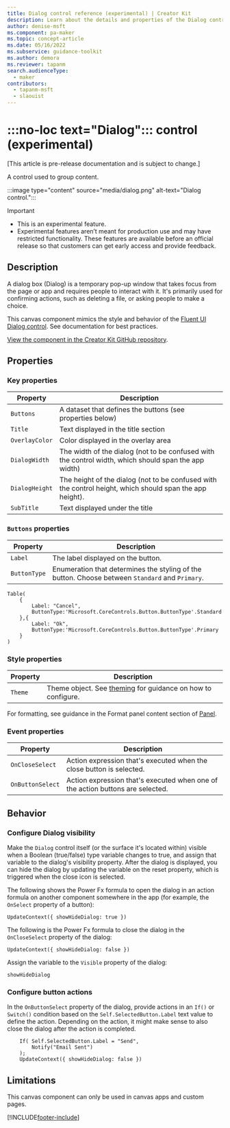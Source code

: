 ```yaml
---
title: Dialog control reference (experimental) | Creator Kit
description: Learn about the details and properties of the Dialog control in the Creator Kit.
author: denise-msft
ms.component: pa-maker
ms.topic: concept-article
ms.date: 05/16/2022
ms.subservice: guidance-toolkit
ms.author: demora
ms.reviewer: tapanm
search.audienceType: 
  - maker
contributors:
  - tapanm-msft
  - slaouist
---
```

# :::no-loc text="Dialog"::: control (experimental)

[This article is pre-release documentation and is subject to change.]

A control used to group content.

:::image type="content" source="media/dialog.png" alt-text="Dialog control.":::

> [!IMPORTANT]
> - This is an experimental feature.
> - Experimental features aren’t meant for production use and may have restricted functionality. These features are available before an official release so that customers can get early access and provide feedback.

## Description

A dialog box (Dialog) is a temporary pop-up window that takes focus from the page or app and requires people to interact with it. It's primarily used for confirming actions, such as deleting a file, or asking people to make a choice.

This canvas component mimics the style and behavior of the [Fluent UI Dialog control](https://developer.microsoft.com/fluentui#/controls/web/Dialog). See documentation for best practices.

[View the component in the Creator Kit GitHub repository](https://github.com/microsoft/powercat-creator-kit/tree/main/CreatorKitCore/SolutionPackage/CanvasApps/cat_powercatcomponentlibrary_0be3a_DocumentUri_msapp_src).

## Properties

### Key properties

| Property | Description |
| -------- | ----------- |
| `Buttons` | A dataset that defines the buttons (see properties below) |
| `Title` | Text displayed in the title section |
| `OverlayColor` | Color displayed in the overlay area |
| `DialogWidth` | The width of the dialog (not to be confused with the control width, which should span the app width) |
| `DialogHeight` | The height of the dialog (not to be confused with the control height, which should span the app height). |
| `SubTitle` | Text displayed under the title |

### `Buttons` properties

| Property | Description |
| -------- | ----------- |
| `Label` | The label displayed on the button. |
| `ButtonType` | Enumeration that determines the styling of the button. Choose between `Standard` and `Primary`.|

```power-fx
Table(
    {
        Label: "Cancel", 
        ButtonType:'Microsoft.CoreControls.Button.ButtonType'.Standard 
    },{
        Label: "Ok", 
        ButtonType:'Microsoft.CoreControls.Button.ButtonType'.Primary
    }
)
```

### Style properties

| Property | Description |
| -------- | ----------- |
| `Theme` | Theme object. See [theming](theme.md) for guidance on how to configure. |

For formatting, see guidance in the Format panel content section of [Panel](./panel.md#format-panel-content).

### Event properties

| Property | Description |
| -------- | ----------- |
| `OnCloseSelect` | Action expression that's executed when the close button is selected. |
| `OnButtonSelect` | Action expression that's executed when one of the action buttons are selected. |

## Behavior

### Configure Dialog visibility

Make the `Dialog` control itself (or the surface it's located within) visible when a Boolean (true/false) type variable changes to true, and assign that variable to the dialog's visibility property. After the dialog is displayed, you can hide the dialog by updating the variable on the reset property, which is triggered when the close icon is selected.

The following shows the Power Fx formula to open the dialog in an action formula on another component somewhere in the app (for example, the `OnSelect` property of a button):

```power-fx
UpdateContext({ showHideDialog: true })
```

The following is the Power Fx formula to close the dialog in the `OnCloseSelect` property of the dialog:

```power-fx
UpdateContext({ showHideDialog: false })
```

Assign the variable to the `Visible` property of the dialog:

```power-fx
showHideDialog
```

### Configure button actions

In the `OnButtonSelect` property of the dialog, provide actions in an `If()` or `Switch()` condition based on the `Self.SelectedButton.Label` text value to define the action. Depending on the action, it might make sense to also close the dialog after the action is completed.

```power-fx
    If( Self.SelectedButton.Label = "Send", 
        Notify("Email Sent")
    );
    UpdateContext({ showHideDialog: false })
```

## Limitations

This canvas component can only be used in canvas apps and custom pages.

[!INCLUDE[footer-include](../../includes/footer-banner.md)]
